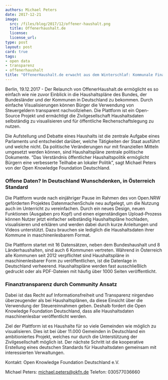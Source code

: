 ```yaml
---
authors: Michael Peters
date: 2017-12-21
image: 
  src: /files/blog/2017/12/offener-haushalt.png
  title: Offenerhaushalt.de 
  license: 
  license_url: 
type: post
layout: post
card: true
tags:
- open data
- transparenz
- offenerhaushalt
title: "OffenerHaushalt.de erwacht aus dem Winterschlaf: Kommunale Finanzen auf einen Blick"
---
```


Berlin, 19.12.2017 - Der Relaunch von OffenerHaushalt.de ermöglicht es so einfach wie nie zuvor Einblick in die Haushaltspläne
des Bundes, der Bundesländer und der Kommunen in Deutschland zu bekommen. Durch einfache Visualisierungen können Bürger die Verwendung
von Steuergeldern transparent nachvollziehen. Die Plattform ist ein Open-Source Projekt und ermächtigt die Zivilgesellschaft 
Haushaltsdaten selbständig zu visualisieren und für öffentliche Rechenschaftslegung zu nutzen.

Die Aufstellung und Debatte eines Haushalts ist die zentrale Aufgabe eines Parlaments und entscheidet darüber, welche Tätigkeiten der
Staat ausführt und welche nicht. Da politische Veränderungen nur mit finanziellen Mitteln umgesetzt werden können, sind Haushaltspläne
zentrale politische Dokumente. “Das Verständnis öffentlicher Haushaltspolitik ermöglicht Bürgern eine verbesserte Teilhabe an lokaler
Politik”, sagt Michael Peters von der Open Knowledge Foundation Deutschland.

### Offene Daten? In Deutschland Wunschdenken, in Österreich Standard

Die Plattform wurde nach einjähriger Pause im Rahmen des von Open.NRW geförderten Projektes DatenmachenSchule neu aufgelegt, um die
Nutzung auch im Unterricht zu vereinfachen. Durch ein neues Design, neuen Funktionen (Ausgaben pro Kopf) und einen eigenständigen 
Upload-Prozess können Nutzer jetzt einfacher selbständig Haushaltspläne hochladen, visualisieren und erklären und werden dabei durch
kurze Anleitungen und Videos unterstützt. Dazu brauchen sie lediglich die Haushaltsdaten ihrer Kommune in maschinenlesbarem Format.

Die Plattform startet mit 16 Datensätzen, neben dem Bundeshaushalt und 8 Länderhaushalten, sind auch 6 Kommunen vertreten. Während in
Österreich alle Kommunen seit 2012 verpflichtet sind Haushaltspläne in maschinenlesbarer Form zu veröffentlichen, ist die Datenlage in
Deutschland verheerend. Haushaltspläne werden fast ausschließlich gedruckt oder als PDF-Dateien mit häufig über 1000 Seiten veröffentlicht.

### Finanztransparenz durch Community Ansatz

Dabei ist das Recht auf Informationsfreiheit und Transparenz nirgendwo überzeugender als bei Haushaltsplänen, da diese Einsicht über
die Verwendung der Steuereinnahmen geben. Deshalb fordert die Open Knowledge Foundation Deutschland, dass alle Haushaltsdaten 
maschinenlesbar veröffentlicht werden.

Ziel der Plattform ist es Haushalte für so viele Gemeinden wie möglich zu visualisieren. Dies ist bei über 11.000 Gemeinden in 
Deutschland ein ambitioniertes Projekt, welches nur durch die Unterstützung der Zivilgesellschaft möglich ist. Der nächste Schritt
ist die kooperative Erstellung eines deutschen Standards für Haushaltsdaten gemeinsam mit interessierten Verwaltungen.


Kontakt: Open Knowledge Foundation Deutschland e.V.

Michael Peters: michael.peters@okfn.de Telefon: 030577036660
